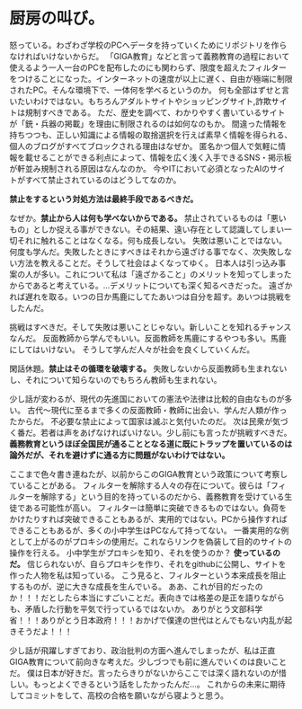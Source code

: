 # 厨房の叫び。
怒っている。わざわざ学校のPCへデータを持っていくためにリポジトリを作らなければいけないからだ。
「GIGA教育」などと言って義務教育の過程において使えるよう一人一台のPCを配布したのにも関わらず、限度を超えたフィルターをつけることになった。インターネットの速度が以上に遅く、自由が極端に制限されたPC。そんな環境下で、一体何を学べるというのか。
何も全部はずせと言いたいわけではない。もちろんアダルトサイトやショッピングサイト,詐欺サイトは規制すべきである。
ただ、歴史を調べて、わかりやすく書いているサイトが「銃・兵器の掲載」を理由に制限されるのは如何なのもか。
間違った情報を持ちつつも、正しい知識による情報の取捨選択を行えば素早く情報を得られる、個人のブログがすべてブロックされる理由はなぜか。
匿名かつ個人で気軽に情報を載せることができる利点によって、情報を広く浅く入手できるSNS・掲示板が軒並み規制される原因はなんなのか。
今やITにおいて必須となったAIのサイトがすべて禁止されているのはどうしてなのか。

**禁止をするという対処方法は最終手段であるべきだ。**

なぜか。**禁止から人は何も学べないからである。** 
禁止されているものは「悪いもの」としか捉える事ができない。その結果、遠い存在として認識してしまい一切それに触れることはなくなる。何も成長しない。
失敗は悪いことではない。何度も学んだ。失敗したときにすべきはそれから遠ざける事でなく、次失敗しない方法を教えることだ。そうして社会はよくなってゆく。
日本人は引っ込み事案の人が多い。これについて私は「遠ざかること」のメリットを知ってしまったからであると考えている。...デメリットについても深く知るべきだった。
遠ざかれば遅れを取る。いつの日か馬鹿にしてたあいつは自分を超す。あいつは挑戦をしたんだ。

挑戦はすべきだ。そして失敗は悪いことじゃない。新しいことを知れるチャンスなんだ。
反面教師から学んでもいい。反面教師を馬鹿にするやつも多い。馬鹿にしてはいけない。
そうして学んだ人々が社会を良くしていくんだ。

閑話休題。**禁止はその循環を破壊する。** 失敗しないから反面教師も生まれないし、それについて知らないのでもちろん教師も生まれない。

少し話が変わるが、現代の先進国においての憲法や法律は比較的自由なものが多い。
古代～現代に至るまで多くの反面教師・教師に出会い、学んだ人類が作ったからだ。
不必要な禁止によって国家は滅ぶと気付いたのだ。
次は民衆が気づく番だ。若者は声をあげなければいけない。少し前にも言ったが挑戦すべきだ。
**義務教育というほぼ全国民が通ることとなる道に既にトラップを置いているのは論外だが、それを避けずに通る方に問題がないわけではない。**

ここまで色々書き連ねたが、以前からこのGIGA教育という政策について考察していることがある。
フィルターを解除する人々の存在について。彼らは「フィルターを解除する」という目的を持っているのだから、義務教育を受けている生徒である可能性が高い。
フィルターは簡単に突破できるものではない。負荷をかけたりすれば突破できることもあるが、実用的ではない。PCから操作すればできることもあるが、多くの小中学生はPCなんて持ってない。
一番実用的な例として上がるのがプロキシの使用だ。これならリンクを偽装して目的のサイトの操作を行える。
小中学生がプロキシを知り、それを使うのか？ **使っているのだ。** 信じられないが、自らプロキシを作り、それをgithubに公開し、サイトを作った人物を私は知っている。
こう見ると、フィルターという本来成長を阻止するものが、逆に大きな成長を生んでいる。
ああ、これが目的だったのか！！！だとしたら本当にすごいことだ。表向きでは格差の是正を語りながらも、矛盾した行動を平気で行っているではないか。
ありがとう文部科学省！！！ありがとう日本政府！！！おかげで僕達の世代はとんでもない内乱が起きそうだよ！！！

少し話が飛躍しすぎており、政治批判の方面へ進んでしまったが、私は正直GIGA教育について前向きな考えだ。少しづつでも前に進んでいくのは良いことだ。
僕は日本が好きだ。言ったらきりがないからここでは深く語れないのが惜しい。もっとよくできるという話をしたかったんだ...。
これからの未来に期待してコミットをして、高校の合格を願いながら寝ようと思う。
